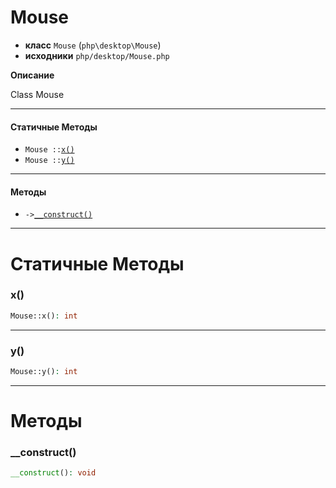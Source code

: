 # Mouse

- **класс** `Mouse` (`php\desktop\Mouse`)
- **исходники** `php/desktop/Mouse.php`

**Описание**

Class Mouse

---

#### Статичные Методы

- `Mouse ::`[`x()`](#method-x)
- `Mouse ::`[`y()`](#method-y)

---

#### Методы

- `->`[`__construct()`](#method-__construct)

---
# Статичные Методы

<a name="method-x"></a>

### x()
```php
Mouse::x(): int
```

---

<a name="method-y"></a>

### y()
```php
Mouse::y(): int
```

---
# Методы

<a name="method-__construct"></a>

### __construct()
```php
__construct(): void
```